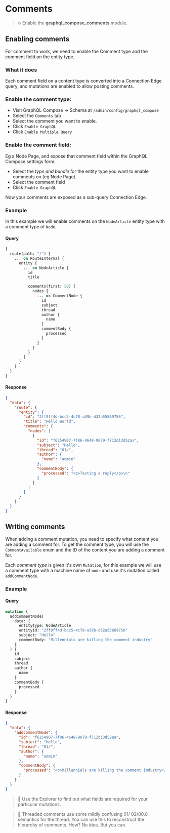 # Comments

> :fire: Enable the **graphql_compose_comments** module.

## Enabling comments

For comment to work, we need to enable the Comment type and the comment field on the entity type.

### What it does

Each comment field on a content type is converted into a Connection Edge query, and mutations are enabled to allow posting comments.

### Enable the comment type:

- Visit GraphQL Compose &rarr; Schema at `/admin/config/graphql_compose`
- Select the `Comments` tab
- Select the comment you want to enable.
- Click `Enable GraphQL`
- Click `Enable Multiple Query`

### Enable the comment field:

Eg a Node Page, and expose that comment field within the GraphQL Compose settings form.

- Select the _type and bundle_ for the entity type you want to enable comments on (eg Node Page).
- Select the comment field
- Click `Enable GraphQL`

Now your comments are exposed as a sub-query Connection Edge.

### Example

In this example we will enable comments on the `NodeArticle` entity type with a comment type of `Node`.

<!-- tabs:start -->

#### **Query**

```graphql
{
  route(path: "/") {
    ... on RouteInternal {
      entity {
        ... on NodeArticle {
          id
          title

          comments(first: 50) {
            nodes {
              ... on CommentNode {
                id
                subject
                thread
                author {
                  name
                }
                commentBody {
                  processed
                }
              }
            }
          }
        }
      }
    }
  }
}
```

#### **Response**

```json
{
  "data": {
    "route": {
      "entity": {
        "id": "2ff9ff4d-bcc5-4c78-a39b-d32a55869756",
        "title": "Hello World",
        "comments": {
          "nodes": [
            {
              "id": "f6254907-7f86-4648-9079-f712d13d52aa",
              "subject": "Hello",
              "thread": "01/",
              "author": {
                "name": "admin"
              },
              "commentBody": {
                "processed": "<p>Testing a reply</p>\n"
              }
            }
          ]
        }
      }
    }
  }
}
```

<!-- tabs:end -->

## Writing comments

When adding a comment mutation, you need to specify what content you are adding a comment for. To get the comment type, you will use the `CommentAvailable` enum and the ID of the content you are adding a comment for.

Each _comment type_ is given it's own `Mutation`, for this example we will use a comment type with a machine name of `node` and use it's mutation called `addCommentNode`.

### Example

<!-- tabs:start -->

#### **Query**

```graphql
mutation {
  addCommentNode(
    data: {
      entityType: NodeArticle
      entityId: "2ff9ff4d-bcc5-4c78-a39b-d32a55869756"
      subject: "Hello"
      commentBody: "Millennials are killing the comment industry"
    }
  ) {
    id
    subject
    thread
    author {
      name
    }
    commentBody {
      processed
    }
  }
}
```

#### **Response**

```json
{
  "data": {
    "addCommentNode": {
      "id": "f6254907-7f86-4648-9079-f712d13d52aa",
      "subject": "Hello",
      "thread": "01/",
      "author": {
        "name": "admin"
      },
      "commentBody": {
        "processed": "<p>Millennials are killing the comment industry</p>\n"
      }
    }
  }
}
```

<!-- tabs:end -->

> :thinking: Use the Explorer to find out what fields are required for your particular mutations.

> :thinking: Threaded comments use some mildly confusing 01/ 02/00.0 semantics for the thread. You can use this to reconstruct the hierarchy of comments. How? No idea. But you can.
